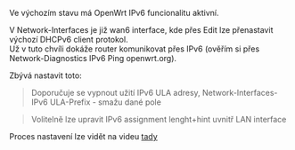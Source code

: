 Ve výchozím stavu má OpenWrt IPv6 funcionalitu aktivní.  
  
V Network-Interfaces je již wan6 interface, kde přes Edit lze přenastavit výchozí DHCPv6 client protokol.  
Už v tuto chvíli dokáže router komunikovat přes IPv6 (ověřím si přes Network-Diagnostics IPv6 Ping openwrt.org).  

Zbývá nastavit toto:  
> Doporučuje se vypnout užití IPv6 ULA adresy, Network-Interfaces-IPv6 ULA-Prefix - smažu dané pole
  
> Volitelně lze upravit IPv6 assignment lenght+hint uvnitř LAN interface

Proces nastavení lze vidět na videu [tady](https://youtu.be/LJPXz8eA3b8?feature=shared)
